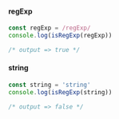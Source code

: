 #### regExp

```typescript
const regExp = /regExp/
console.log(isRegExp(regExp))

/* output => true */
```

#### string

```typescript
const string = 'string'
console.log(isRegExp(string))

/* output => false */
```

